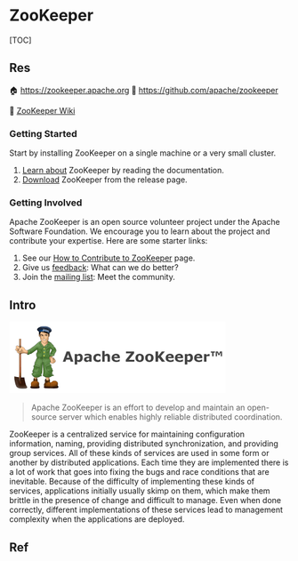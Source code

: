 # ZooKeeper

[TOC]



## Res
🏠 https://zookeeper.apache.org
🚧 https://github.com/apache/zookeeper

🤠 [ZooKeeper Wiki](https://cwiki.apache.org/confluence/display/ZOOKEEPER/Index)

### Getting Started
Start by installing ZooKeeper on a single machine or a very small cluster.
1. [Learn about](https://zookeeper.apache.org/doc/current/index.html) ZooKeeper by reading the documentation.
2. [Download](https://zookeeper.apache.org/releases.html) ZooKeeper from the release page.

### Getting Involved
Apache ZooKeeper is an open source volunteer project under the Apache Software Foundation. We encourage you to learn about the project and contribute your expertise. Here are some starter links:

1. See our [How to Contribute to ZooKeeper](https://cwiki.apache.org/confluence/display/ZOOKEEPER/HowToContribute) page.
2. Give us [feedback](https://issues.apache.org/jira/browse/ZOOKEEPER): What can we do better?
3. Join the [mailing list](https://zookeeper.apache.org/lists.html): Meet the community.



## Intro
![Apache Zookeeper Internals. This article describes the internal… | by sudan  | Medium](../../../../../../../Assets/Pics/C54208C8-B426-45DF-BF5B-BACE98C21BE3.png)

> Apache ZooKeeper is an effort to develop and maintain an open-source server which enables highly reliable distributed coordination.

ZooKeeper is a centralized service for maintaining configuration information, naming, providing distributed synchronization, and providing group services. All of these kinds of services are used in some form or another by distributed applications. Each time they are implemented there is a lot of work that goes into fixing the bugs and race conditions that are inevitable. Because of the difficulty of implementing these kinds of services, applications initially usually skimp on them, which make them brittle in the presence of change and difficult to manage. Even when done correctly, different implementations of these services lead to management complexity when the applications are deployed.



## Ref

